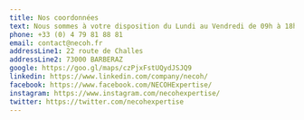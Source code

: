 ```yaml
---
title: Nos coordonnées
text: Nous sommes à votre disposition du Lundi au Vendredi de 09h à 18h.
phone: +33 (0) 4 79 81 88 81
email: contact@necoh.fr
addressLine1: 22 route de Challes
addressLine2: 73000 BARBERAZ
google: https://goo.gl/maps/czPjxFstUQydJSJQ9
linkedin: https://www.linkedin.com/company/necoh/
facebook: https://www.facebook.com/NECOHExpertise/
instagram: https://www.instagram.com/necohexpertise/
twitter: https://twitter.com/necohexpertise
---
```

